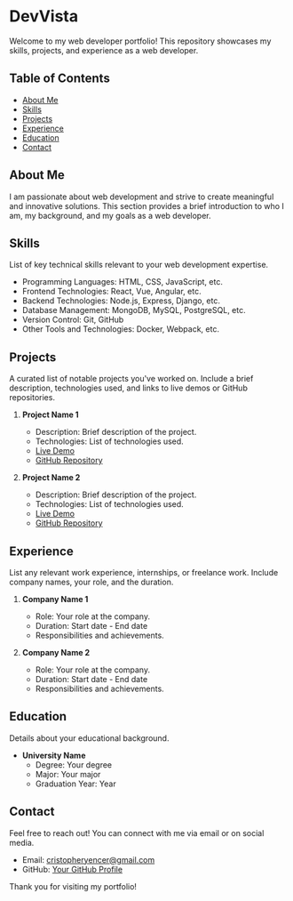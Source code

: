 # DevVista

Welcome to my web developer portfolio! This repository showcases my skills, projects, and experience as a web developer.

## Table of Contents
- [About Me](#about-me)
- [Skills](#skills)
- [Projects](#projects)
- [Experience](#experience)
- [Education](#education)
- [Contact](#contact)

## About Me
I am passionate about web development and strive to create meaningful and innovative solutions. This section provides a brief introduction to who I am, my background, and my goals as a web developer.

## Skills
List of key technical skills relevant to your web development expertise.

- Programming Languages: HTML, CSS, JavaScript, etc.
- Frontend Technologies: React, Vue, Angular, etc.
- Backend Technologies: Node.js, Express, Django, etc.
- Database Management: MongoDB, MySQL, PostgreSQL, etc.
- Version Control: Git, GitHub
- Other Tools and Technologies: Docker, Webpack, etc.

## Projects
A curated list of notable projects you've worked on. Include a brief description, technologies used, and links to live demos or GitHub repositories.

1. **Project Name 1**
   - Description: Brief description of the project.
   - Technologies: List of technologies used.
   - [Live Demo](https://example.com)
   - [GitHub Repository](https://github.com/yourusername/project1)

2. **Project Name 2**
   - Description: Brief description of the project.
   - Technologies: List of technologies used.
   - [Live Demo](https://example.com)
   - [GitHub Repository](https://github.com/yourusername/project2)

## Experience
List any relevant work experience, internships, or freelance work. Include company names, your role, and the duration.

1. **Company Name 1**
   - Role: Your role at the company.
   - Duration: Start date - End date
   - Responsibilities and achievements.

2. **Company Name 2**
   - Role: Your role at the company.
   - Duration: Start date - End date
   - Responsibilities and achievements.

## Education
Details about your educational background.

- **University Name**
  - Degree: Your degree
  - Major: Your major
  - Graduation Year: Year

## Contact
Feel free to reach out! You can connect with me via email or on social media.

- Email: cristopheryencer@gmail.com
- GitHub: [Your GitHub Profile](https://github.com/yourusername)

Thank you for visiting my portfolio!
<!---
ChristopherYencer/ChristopherYencer is a ✨ special ✨ repository because its `README.md` (this file) appears on your GitHub profile.
You can click the Preview link to take a look at your changes.
--->
